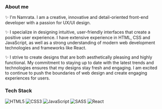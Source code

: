 ### About me

✨ I'm Namrata. I am a creative, innovative and detail-oriented front-end developer with a passion for UX/UI design. 

✨ I specialize in designing intuitive, user-friendly interfaces that create a positive user experience. I have extensive experience in HTML, CSS and JavaScript, as well as a strong understanding of modern web development technologies and frameworks like React. 

✨ I strive to create designs that are both aesthetically pleasing and highly functional. My commitment to staying up to date with the latest trends and technologies ensures that my designs stay fresh and engaging. I am excited to continue to push the boundaries of web design and create engaging experiences for users.

### Tech Stack
![HTML5](https://img.shields.io/badge/html5-%23E34F26.svg?style=for-the-badge&logo=html5&logoColor=white) ![CSS3](https://img.shields.io/badge/css3-%231572B6.svg?style=for-the-badge&logo=css3&logoColor=white) ![JavaScript](https://img.shields.io/badge/javascript-%23323330.svg?style=for-the-badge&logo=javascript&logoColor=%23F7DF1E) ![SASS](https://img.shields.io/badge/SASS-hotpink.svg?style=for-the-badge&logo=SASS&logoColor=white) ![React](https://img.shields.io/badge/react-%2320232a.svg?style=for-the-badge&logo=react&logoColor=%2361DAFB)